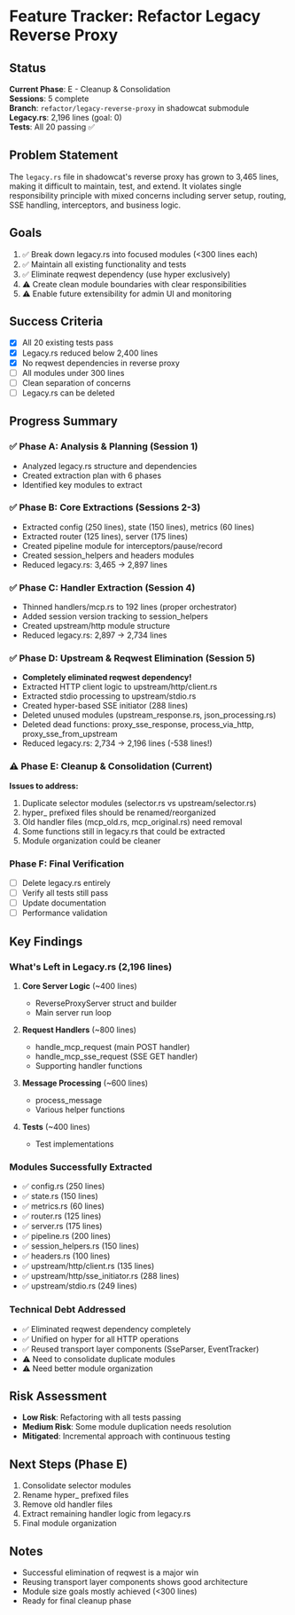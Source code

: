 # Feature Tracker: Refactor Legacy Reverse Proxy

## Status
**Current Phase**: E - Cleanup & Consolidation  
**Sessions**: 5 complete  
**Branch**: `refactor/legacy-reverse-proxy` in shadowcat submodule  
**Legacy.rs**: 2,196 lines (goal: 0)  
**Tests**: All 20 passing ✅

## Problem Statement
The `legacy.rs` file in shadowcat's reverse proxy has grown to 3,465 lines, making it difficult to maintain, test, and extend. It violates single responsibility principle with mixed concerns including server setup, routing, SSE handling, interceptors, and business logic.

## Goals
1. ✅ Break down legacy.rs into focused modules (<300 lines each)
2. ✅ Maintain all existing functionality and tests
3. ✅ Eliminate reqwest dependency (use hyper exclusively)
4. ⚠️ Create clean module boundaries with clear responsibilities
5. ⚠️ Enable future extensibility for admin UI and monitoring

## Success Criteria
- [x] All 20 existing tests pass
- [x] Legacy.rs reduced below 2,400 lines
- [x] No reqwest dependencies in reverse proxy
- [ ] All modules under 300 lines
- [ ] Clean separation of concerns
- [ ] Legacy.rs can be deleted

## Progress Summary

### ✅ Phase A: Analysis & Planning (Session 1)
- Analyzed legacy.rs structure and dependencies
- Created extraction plan with 6 phases
- Identified key modules to extract

### ✅ Phase B: Core Extractions (Sessions 2-3)
- Extracted config (250 lines), state (150 lines), metrics (60 lines)
- Extracted router (125 lines), server (175 lines)
- Created pipeline module for interceptors/pause/record
- Created session_helpers and headers modules
- Reduced legacy.rs: 3,465 → 2,897 lines

### ✅ Phase C: Handler Extraction (Session 4)
- Thinned handlers/mcp.rs to 192 lines (proper orchestrator)
- Added session version tracking to session_helpers
- Created upstream/http module structure
- Reduced legacy.rs: 2,897 → 2,734 lines

### ✅ Phase D: Upstream & Reqwest Elimination (Session 5)
- **Completely eliminated reqwest dependency!**
- Extracted HTTP client logic to upstream/http/client.rs
- Extracted stdio processing to upstream/stdio.rs
- Created hyper-based SSE initiator (288 lines)
- Deleted unused modules (upstream_response.rs, json_processing.rs)
- Deleted dead functions: proxy_sse_response, process_via_http, proxy_sse_from_upstream
- Reduced legacy.rs: 2,734 → 2,196 lines (-538 lines!)

### ⚠️ Phase E: Cleanup & Consolidation (Current)
**Issues to address:**
1. Duplicate selector modules (selector.rs vs upstream/selector.rs)
2. hyper_ prefixed files should be renamed/reorganized
3. Old handler files (mcp_old.rs, mcp_original.rs) need removal
4. Some functions still in legacy.rs that could be extracted
5. Module organization could be cleaner

### Phase F: Final Verification
- [ ] Delete legacy.rs entirely
- [ ] Verify all tests still pass
- [ ] Update documentation
- [ ] Performance validation

## Key Findings

### What's Left in Legacy.rs (2,196 lines)
1. **Core Server Logic** (~400 lines)
   - ReverseProxyServer struct and builder
   - Main server run loop
   
2. **Request Handlers** (~800 lines)
   - handle_mcp_request (main POST handler)
   - handle_mcp_sse_request (SSE GET handler)
   - Supporting handler functions

3. **Message Processing** (~600 lines)
   - process_message
   - Various helper functions
   
4. **Tests** (~400 lines)
   - Test implementations

### Modules Successfully Extracted
- ✅ config.rs (250 lines)
- ✅ state.rs (150 lines)
- ✅ metrics.rs (60 lines)
- ✅ router.rs (125 lines)
- ✅ server.rs (175 lines)
- ✅ pipeline.rs (200 lines)
- ✅ session_helpers.rs (150 lines)
- ✅ headers.rs (100 lines)
- ✅ upstream/http/client.rs (135 lines)
- ✅ upstream/http/sse_initiator.rs (288 lines)
- ✅ upstream/stdio.rs (249 lines)

### Technical Debt Addressed
- ✅ Eliminated reqwest dependency completely
- ✅ Unified on hyper for all HTTP operations
- ✅ Reused transport layer components (SseParser, EventTracker)
- ⚠️ Need to consolidate duplicate modules
- ⚠️ Need better module organization

## Risk Assessment
- **Low Risk**: Refactoring with all tests passing
- **Medium Risk**: Some module duplication needs resolution
- **Mitigated**: Incremental approach with continuous testing

## Next Steps (Phase E)
1. Consolidate selector modules
2. Rename hyper_ prefixed files  
3. Remove old handler files
4. Extract remaining handler logic from legacy.rs
5. Final module organization

## Notes
- Successful elimination of reqwest is a major win
- Reusing transport layer components shows good architecture
- Module size goals mostly achieved (<300 lines)
- Ready for final cleanup phase